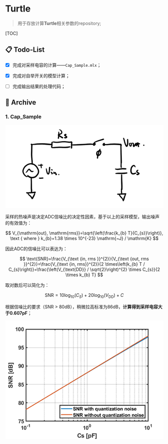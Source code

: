 # Turtle

> 用于存放计算**Turtle**相关参数的repository;

[TOC]

## :clipboard: Todo-List

- [x] 完成对采样电容的计算——`Cap_Sample.mlx`；
- [x] 完成对自举开关的模型计算；
- [ ] 完成输出结果的处理代码；



## :maple_leaf: Archive

### 1. Cap_Sample

![](image/2022-06-14_235947.png)

采样的热噪声是决定ADC信噪比的决定性因素，基于以上的采样模型，输出噪声的有效值为：

$$
V_{\mathrm{out}, \mathrm{rms}}=\sqrt{\left(\frac{k_{b} T}{C_{s}}\right)}, \text { where } k_{b}=1.38 \times 10^{-23} \mathrm{~J} / \mathrm{K}
$$

因此ADC的信噪比可以表达为：

$$
\text{SNR}=\frac{V_{\text {in, rms }}^{2}}{V_{\text {out, rms }}^{2}}=\frac{V_{\text {in, rms}}^{2}}{2 \times\left(k_{b} T / C_{s}\right)}=\frac{\left(V_{\text{DD}} / \sqrt{2}\right)^{2} \times C_{s}}{2 \times k_{b} T}
$$

取对数后可以简化为：

$$
\text{SNR} = 10 \log_{10}\left(C_{S} \right) + 20 \log_{10}\left(V_{\text{DD}}\right) + C
$$

根据信噪比的要求（$\text{SNR > 80dB}$），稍微拉高标准为86dB，**计算得到采样电容大于0.607pF**；

![](image/Cap_Sample.png)